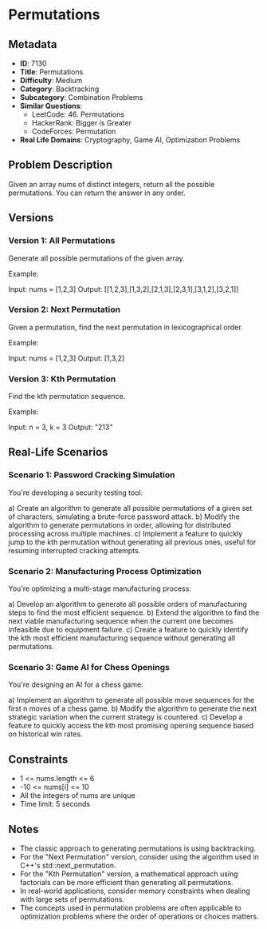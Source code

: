 # Permutations

## Metadata

- **ID**: 7130
- **Title**: Permutations
- **Difficulty**: Medium
- **Category**: Backtracking
- **Subcategory**: Combination Problems
- **Similar Questions**: 
  - LeetCode: 46. Permutations
  - HackerRank: Bigger is Greater
  - CodeForces: Permutation
- **Real Life Domains**: Cryptography, Game AI, Optimization Problems

## Problem Description

Given an array nums of distinct integers, return all the possible permutations. You can return the answer in any order.

## Versions

### Version 1: All Permutations

Generate all possible permutations of the given array.

Example:

Input: nums = [1,2,3]
Output: [[1,2,3],[1,3,2],[2,1,3],[2,3,1],[3,1,2],[3,2,1]]

### Version 2: Next Permutation

Given a permutation, find the next permutation in lexicographical order.

Example:

Input: nums = [1,2,3]
Output: [1,3,2]

### Version 3: Kth Permutation

Find the kth permutation sequence.

Example:

Input: n = 3, k = 3
Output: "213"

## Real-Life Scenarios

### Scenario 1: Password Cracking Simulation

You're developing a security testing tool:

a) Create an algorithm to generate all possible permutations of a given set of characters, simulating a brute-force password attack.
b) Modify the algorithm to generate permutations in order, allowing for distributed processing across multiple machines.
c) Implement a feature to quickly jump to the kth permutation without generating all previous ones, useful for resuming interrupted cracking attempts.

### Scenario 2: Manufacturing Process Optimization

You're optimizing a multi-stage manufacturing process:

a) Develop an algorithm to generate all possible orders of manufacturing steps to find the most efficient sequence.
b) Extend the algorithm to find the next viable manufacturing sequence when the current one becomes infeasible due to equipment failure.
c) Create a feature to quickly identify the kth most efficient manufacturing sequence without generating all permutations.

### Scenario 3: Game AI for Chess Openings

You're designing an AI for a chess game:

a) Implement an algorithm to generate all possible move sequences for the first n moves of a chess game.
b) Modify the algorithm to generate the next strategic variation when the current strategy is countered.
c) Develop a feature to quickly access the kth most promising opening sequence based on historical win rates.

## Constraints

- 1 <= nums.length <= 6
- -10 <= nums[i] <= 10
- All the integers of nums are unique
- Time limit: 5 seconds

## Notes

- The classic approach to generating permutations is using backtracking.
- For the "Next Permutation" version, consider using the algorithm used in C++'s std::next_permutation.
- For the "Kth Permutation" version, a mathematical approach using factorials can be more efficient than generating all permutations.
- In real-world applications, consider memory constraints when dealing with large sets of permutations.
- The concepts used in permutation problems are often applicable to optimization problems where the order of operations or choices matters.
